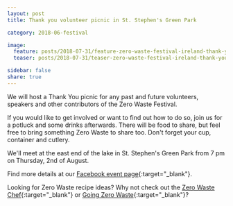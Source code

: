 ```yaml
---
layout: post
title: Thank you volunteer picnic in St. Stephen's Green Park

category: 2018-06-festival

image:
  feature: posts/2018-07-31/feature-zero-waste-festival-ireland-thank-you.jpg
  teaser: posts/2018-07-31/teaser-zero-waste-festival-ireland-thank-you.jpg

sidebar: false
share: true
---
```


We will host a Thank You picnic for any past and future volunteers, speakers and other contributors of the Zero Waste Festival. 

If you would like to get involved or want to find out how to do so, join us for a potluck and some drinks afterwards. There will be food to share, but feel free to bring something Zero Waste to share too. Don't forget your cup, container and cutlery. 

We'll meet at the east end of the lake in St. Stephen's Green Park from 7 pm on Thursday, 2nd of August.

Find more details at our [Facebook event page](https://www.facebook.com/events/984866701672849/){:target="_blank"}.

Looking for Zero Waste recipe ideas? Why not check out the [Zero Waste Chef](https://zerowastechef.com/recipe-index/){:target="_blank"} or [Going Zero Waste](https://www.goingzerowaste.com/recipes-1/){:target="_blank"}?